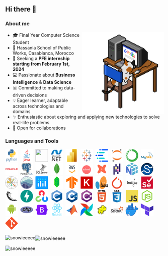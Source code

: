 Hi there 👋
----------------------------------------------------------------------------------------------------------------------------------------------------------------

### **About me**

<picture> <img align="right" src="https://github.com/snowieeeee/snowieeeee/blob/main/3qh2.gif" width = 260px></picture>

- 🎓 Final Year Computer Science Student
- 🏫 Hassania School of Public Works, Casablanca, Morocco
- 📅 Seeking a **PFE internship starting from February 1st, 2024**
- 💻 Passionate about **Business Intelligence** & **Data Science**
- 📊 Committed to making data-driven decisions
- 💡 Eager learner, adaptable across technologies and domains
- ✨ Enthusiastic about exploring and applying new technologies to solve real-life problems
- 🤝 Open for collaborations

### **Languages and Tools**

<div>
  <img src="https://github.com/devicons/devicon/blob/master/icons/python/python-original-wordmark.svg" width="40" height="40"/>&nbsp;
  <img src="https://github.com/devicons/devicon/blob/master/icons/java/java-original-wordmark.svg" width="40" height="40"/>&nbsp;
  <img src="https://www.r-project.org/logo/Rlogo.svg" width="40" height="40"/>&nbsp;
  <img src="https://github.com/devicons/devicon/blob/master/icons/dot-net/dot-net-original-wordmark.svg" width="40" height="40"/>&nbsp;
  <img src="https://github.com/snowieeeee/snowieeeee/blob/main/630px-New_Power_BI_Logo.svg.png" width="40" height="40"/>&nbsp;
  <img src="https://github.com/snowieeeee/snowieeeee/blob/main/tableau-software.jpg" width="40" height="40"/>&nbsp;
  <img src="https://github.com/snowieeeee/snowieeeee/blob/main/IBMcognos.png" width="40" height="40"/>&nbsp;
  <img src="https://github.com/devicons/devicon/blob/master/icons/jupyter/jupyter-original.svg" width="40" height="40"/>&nbsp;
  <img src="https://github.com/devicons/devicon/blob/master/icons/anaconda/anaconda-original.svg" width="40" height="40"/>&nbsp;
  <img src="https://github.com/devicons/devicon/blob/master/icons/mysql/mysql-original-wordmark.svg" width="40" height="40"/>&nbsp;
  <img src="https://github.com/devicons/devicon/blob/master/icons/oracle/oracle-original.svg" width="40" height="40"/>&nbsp;
  <img src="https://github.com/devicons/devicon/blob/master/icons/postgresql/postgresql-original-wordmark.svg" width="40" height="40"/>&nbsp;
  <img src="https://github.com/devicons/devicon/blob/master/icons/microsoftsqlserver/microsoftsqlserver-plain-wordmark.svg" width="40" height="40"/>&nbsp;
  <img src="https://github.com/devicons/devicon/blob/master/icons/mongodb/mongodb-original.svg" width="40" height="40"/>&nbsp;
  <img src="https://github.com/snowieeeee/snowieeeee/blob/main/aws_logo_smile_1200x630.png" alt="aws" width="40" height="40"/>&nbsp;
  <img src="https://github.com/snowieeeee/snowieeeee/blob/main/TalendLogoCoral.png" width="40" height="40"/>&nbsp;
  <img src="https://github.com/snowieeeee/snowieeeee/blob/main/channels4_profile.jpg" width="40" height="40"/>&nbsp;
  <img src="https://github.com/devicons/devicon/blob/master/icons/pandas/pandas-original.svg" width="40" height="40"/>&nbsp;
  <img src="https://github.com/devicons/devicon/blob/master/icons/numpy/numpy-original.svg" width="40" height="40"/>&nbsp;
  <img src="https://github.com/snowieeeee/snowieeeee/blob/main/1200px-SCIPY_2.svg.png" width="40" height="40"/>&nbsp;
  <img src="https://github.com/snowieeeee/snowieeeee/blob/main/t%C3%A9l%C3%A9chargement%20(13).png" width="40" height="40"/>&nbsp;
  <img src="https://github.com/snowieeeee/snowieeeee/blob/main/seaborn-logo-244EB2DEC5-seeklogo.com.png" width="40" height="40"/>&nbsp;
  <img src="https://github.com/snowieeeee/snowieeeee/blob/main/t%C3%A9l%C3%A9chargement%20(14).png" width="40" height="40"/>&nbsp;
  <img src="https://github.com/snowieeeee/snowieeeee/blob/main/folium.jpg" alt="Folium" width="40" height="40"/>&nbsp;
  <img src="https://github.com/devicons/devicon/blob/master/icons/tensorflow/tensorflow-original.svg" alt="Tensorflow" width="40" height="40"/>&nbsp;
  <img src="https://github.com/snowieeeee/snowieeeee/blob/main/2048px-Keras_logo.svg.png" alt="Keras" width="40" height="40"/>&nbsp;
  <img src="https://github.com/snowieeeee/snowieeeee/blob/main/2560px-Scikit_learn_logo_small.svg.png" alt="Scikit learn" width="40" height="40"/>&nbsp;
  <img src="https://github.com/devicons/devicon/blob/master/icons/pytorch/pytorch-original.svg" alt="PyTorch" width="40" height="40"/>&nbsp;
  <img src="https://github.com/snowieeeee/snowieeeee/blob/main/course-1212-bs.jpg" width="40" height="40"/>&nbsp;
  <img src="https://github.com/devicons/devicon/blob/master/icons/selenium/selenium-original.svg" alt="Selenium" width="40" height="40"/>&nbsp;
  <img src="https://github.com/devicons/devicon/blob/master/icons/flask/flask-original.svg" alt="Flask" width="40" height="40"/>&nbsp;
  <img src="https://github.com/devicons/devicon/blob/master/icons/fastapi/fastapi-original.svg" alt="FastAPI" width="40" height="40"/>&nbsp;
  <img src="https://github.com/devicons/devicon/blob/master/icons/opencv/opencv-original.svg" alt="OpenCV" width="40" height="40"/>&nbsp;
  <img src="https://github.com/devicons/devicon/blob/master/icons/c/c-original.svg" alt="C" width="40" height="40"/>&nbsp;
  <img src="https://github.com/devicons/devicon/blob/master/icons/cplusplus/cplusplus-original.svg" alt="C++" width="40" height="40"/>&nbsp;
  <img src="https://github.com/devicons/devicon/blob/master/icons/csharp/csharp-original.svg" alt="C#" width="40" height="40"/>&nbsp;
  <img src="https://github.com/devicons/devicon/blob/master/icons/html5/html5-original-wordmark.svg" alt="HTML" width="40" height="40"/>&nbsp;
  <img src="https://github.com/devicons/devicon/blob/master/icons/css3/css3-original-wordmark.svg" alt="CSS" width="40" height="40"/>&nbsp;
  <img src="https://github.com/devicons/devicon/blob/master/icons/javascript/javascript-original.svg" alt="JavaScript" width="40" height="40"/>&nbsp;
  <img src="https://github.com/devicons/devicon/blob/master/icons/nodejs/nodejs-original.svg" alt="NodeJs" width="40" height="40"/>&nbsp;
  <img src="https://github.com/devicons/devicon/blob/master/icons/android/android-original-wordmark.svg" alt="Android" width="40" height="40"/>&nbsp;
  <img src="https://github.com/devicons/devicon/blob/master/icons/php/php-original.svg" alt="PHP" width="40" height="40"/>&nbsp;
  <img src="https://github.com/devicons/devicon/blob/master/icons/bootstrap/bootstrap-original.svg" alt="Bootstrap" width="40" height="40"/>&nbsp;
  <img src="https://github.com/devicons/devicon/blob/master/icons/react/react-original-wordmark.svg" alt="React" width="40" height="40"/>&nbsp;
  <img src="https://github.com/devicons/devicon/blob/master/icons/matlab/matlab-original.svg" alt="Matlab" width="40" height="40"/>&nbsp;
  <img src="https://github.com/snowieeeee/snowieeeee/blob/main/1_qCXA0Ex9wlEMl8igYsOkhw.png" width="40" height="40"/>&nbsp;
  <img src="https://github.com/snowieeeee/snowieeeee/blob/main/hadoop7135.jpg" alt="Hadoop" width="40" height="40"/>&nbsp;
  <img src="https://github.com/snowieeeee/snowieeeee/blob/main/spark.png" alt="Spark" width="40" height="40"/>&nbsp;
  <img src="https://github.com/snowieeeee/snowieeeee/blob/main/1636542639252_Moby-logo.png" alt="Docker" width="40" height="40"/>&nbsp;
  <img src="https://github.com/snowieeeee/snowieeeee/blob/main/terraform-icon-1803x2048-hodrzd3t.png" alt="Terraform" width="40" height="40"/>&nbsp;
  <img src="https://github.com/devicons/devicon/blob/master/icons/git/git-original.svg" alt="Git" width="40" height="40"/>&nbsp;
</div>

<div>
<p><img align="left" src="https://github-readme-stats.vercel.app/api/top-langs?username=snowieeeee&show_icons=true&locale=en&layout=compact" alt="snowieeeee" /></p>
<p><img align="center" src="https://github-readme-stats.vercel.app/api?username=snowieeeee&show_icons=true&locale=en" alt="snowieeeee" /></p>
<p><img align="center" src="https://github-readme-streak-stats.herokuapp.com/?user=snowieeeee&" alt="snowieeeee" /></p>
</div>

